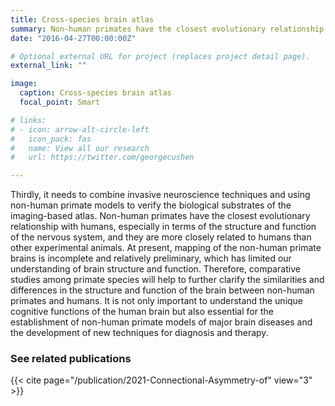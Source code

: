 ```yaml
---
title: Cross-species brain atlas
summary: Non-human primates have the closest evolutionary relationship with humans, especially in terms of the structure and function of the nervous system, and they are more closely related to humans than other experimental animals.
date: "2016-04-27T00:00:00Z"

# Optional external URL for project (replaces project detail page).
external_link: ""

image:
  caption: Cross-species brain atlas
  focal_point: Smart

# links:
# - icon: arrow-alt-circle-left
#   icon_pack: fas
#   name: View all our research
#   url: https://twitter.com/georgecushen

---
```


Thirdly, it needs to combine invasive neuroscience techniques and using non-human primate models to verify the biological substrates of the imaging-based atlas. Non-human primates have the closest evolutionary relationship with humans, especially in terms of the structure and function of the nervous system, and they are more closely related to humans than other experimental animals. At present, mapping of the non-human primate brains is incomplete and relatively preliminary, which has limited our understanding of brain structure and function. Therefore, comparative studies among primate species will help to further clarify the similarities and differences in the structure and function of the brain between non-human primates and humans. It is not only important to understand the unique cognitive functions of the human brain but also essential for the establishment of non-human primate models of major brain diseases and the development of new techniques for diagnosis and therapy.

### See related publications

{{< cite page="/publication/2021-Connectional-Asymmetry-of" view="3" >}}